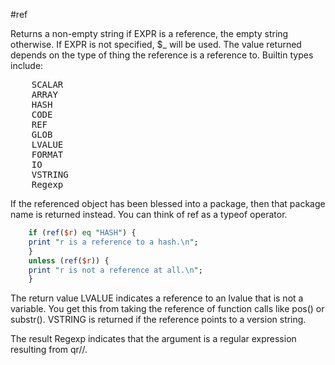 #ref

Returns a non-empty string if EXPR is a reference, the empty string otherwise. If EXPR is not specified, $_ will be used. The value returned depends on the type of thing the reference is a reference to. Builtin types include:
<pre>
    SCALAR
    ARRAY
    HASH
    CODE
    REF
    GLOB
    LVALUE
    FORMAT
    IO
    VSTRING
    Regexp
</pre>

If the referenced object has been blessed into a package, then that package name is returned instead. You can think of ref as a typeof operator.
```perl
    if (ref($r) eq "HASH") {
    print "r is a reference to a hash.\n";
    }
    unless (ref($r)) {
    print "r is not a reference at all.\n";
    }
```
The return value LVALUE indicates a reference to an lvalue that is not a variable. You get this from taking the reference of function calls like pos() or substr(). VSTRING is returned if the reference points to a version string.

The result Regexp indicates that the argument is a regular expression resulting from qr//.
